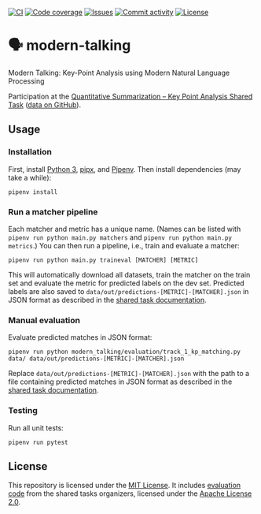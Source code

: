 [![CI](https://img.shields.io/github/workflow/status/heinrichreimer/modern-talking/CI?style=flat-square)](https://github.com/heinrichreimer/modern-talking/actions?query=workflow%3A"CI")
[![Code coverage](https://img.shields.io/codecov/c/github/heinrichreimer/modern-talking?style=flat-square)](https://codecov.io/github/heinrichreimer/modern-talking/)
[![Issues](https://img.shields.io/github/issues/heinrichreimer/modern-talking?style=flat-square)](https://github.com/heinrichreimer/modern-talking/issues)
[![Commit activity](https://img.shields.io/github/commit-activity/m/heinrichreimer/modern-talking?style=flat-square)](https://github.com/heinrichreimer/modern-talking/commits)
[![License](https://img.shields.io/github/license/heinrichreimer/modern-talking?style=flat-square)](LICENSE)

# 🗣️ modern-talking

Modern Talking: Key-Point Analysis using Modern Natural Language Processing

Participation at the [Quantitative Summarization – Key Point Analysis Shared Task](https://2021.argmining.org/shared_task_ibm.html#ibm) ([data on GitHub](https://github.com/ibm/KPA_2021_shared_task)).

## Usage

### Installation

First, install [Python 3](https://python.org/downloads/), [pipx](https://pipxproject.github.io/pipx/installation/#install-pipx), and [Pipenv](https://pipenv.pypa.io/en/latest/install/#isolated-installation-of-pipenv-with-pipx).
Then install dependencies (may take a while):

```shell script
pipenv install
```

### Run a matcher pipeline

Each matcher and metric has a unique name. (Names can be listed with `pipenv run python main.py matchers` and `pipenv run python main.py metrics`.)
You can then run a pipeline, i.e., train and evaluate a matcher:

```shell script
pipenv run python main.py traineval [MATCHER] [METRIC]
```

This will automatically download all datasets, train the matcher on the train set and evaluate the metric for predicted labels on the dev set.
Predicted labels are also saved to `data/out/predictions-[METRIC]-[MATCHER].json` in JSON format as described in the [shared task documentation](https://github.com/ibm/KPA_2021_shared_task#track-1---key-point-matching).

### Manual evaluation

Evaluate predicted matches in JSON format:

```shell script
pipenv run python modern_talking/evaluation/track_1_kp_matching.py data/ data/out/predictions-[METRIC]-[MATCHER].json
```

Replace `data/out/predictions-[METRIC]-[MATCHER].json` with the path to a file containing predicted matches in JSON format as described in the [shared task documentation](https://github.com/ibm/KPA_2021_shared_task#track-1---key-point-matching).

### Testing

Run all unit tests:

```shell script
pipenv run pytest
```

## License

This repository is licensed under the [MIT License](LICENSE).
It includes [evaluation code](https://github.com/IBM/KPA_2021_shared_task/blob/771caa1519df4e26127ad37cffe8d5940af3b2da/code/track_1_kp_matching.py) from the shared tasks organizers, licensed under the [Apache License 2.0](https://github.com/IBM/KPA_2021_shared_task/blob/771caa1519df4e26127ad37cffe8d5940af3b2da/LICENSE).
